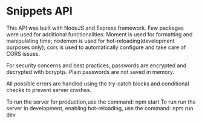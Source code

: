 # Snippets API

This API was built with NodeJS and Express framework. Few packages were used for additional functionalities: Moment is used for formatting and manipulating time; nodemon is used for hot-reloading(development purposes only); cors is used to automatically configure and take care of CORS issues.

For security concerns and best practices, passwords are encrypted and decrypted with bcryptjs. Plain passwords are not saved in memory.

All possible errors are handled using the try-catch blocks and conditional checks to prevent server crashes.

To run the server for production,use the command: npm start
To run run the server in development, enabling hot-reloading, use the command: npm run dev